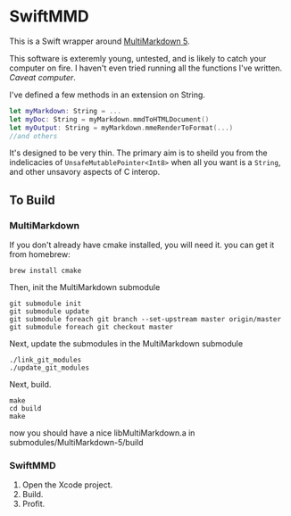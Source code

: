 SwiftMMD
========

This is a Swift wrapper around [MultiMarkdown 5](https://github.com/fletcher/MultiMarkdown-5). 

This software is exteremly young, untested, and is likely to catch your computer on fire. I haven't even tried running all the functions I've written. _Caveat computer_. 

I've defined a few methods in an extension on String.

```swift
let myMarkdown: String = ...
let myDoc: String = myMarkdown.mmdToHTMLDocument()
let myOutput: String = myMarkdown.mmeRenderToFormat(...)
//and others
```

It's designed to be very thin. The primary aim is to sheild you from the indelicacies of `UnsafeMutablePointer<Int8>` when all you want is a `String`, and other unsavory aspects of C interop.

## To Build

### MultiMarkdown

If you don't already have cmake installed, you will need it. you can get it from homebrew:

```
brew install cmake
```

Then, init the MultiMarkdown submodule

 ```cd <your SwiftMMD directory>
git submodule init
git submodule update
git submodule foreach git branch --set-upstream master origin/master
git submodule foreach git checkout master
```
Next, update the submodules in the MultiMarkdown submodule

```cd submodules\MultiMarkdown-5
./link_git_modules
./update_git_modules
```
Next, build.

```
make
cd build
make
```

now you should have a nice libMultiMarkdown.a in submodules/MultiMarkdown-5/build

### SwiftMMD

1. Open the Xcode project.
2. Build.
3. Profit.
